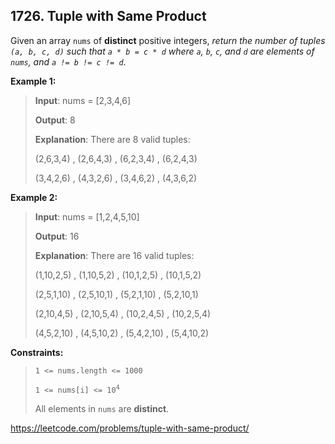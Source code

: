 ## 1726. Tuple with Same Product

Given an array `nums` of **distinct** positive integers, _return the number of tuples `(a, b, c, d)` such that `a * b = c * d` where `a`, `b`, `c`, and `d` are elements of `nums`, and `a != b != c != d`_.

**Example 1:**
>
>**Input**: nums = [2,3,4,6]
>
>**Output**: 8
>
>**Explanation**: There are 8 valid tuples:
>
>(2,6,3,4) , (2,6,4,3) , (6,2,3,4) , (6,2,4,3)
>
>(3,4,2,6) , (4,3,2,6) , (3,4,6,2) , (4,3,6,2)

**Example 2:**
>
>**Input**: nums = [1,2,4,5,10]
>
>**Output**: 16
>
>**Explanation**: There are 16 valid tuples:
>
>(1,10,2,5) , (1,10,5,2) , (10,1,2,5) , (10,1,5,2)
>
>(2,5,1,10) , (2,5,10,1) , (5,2,1,10) , (5,2,10,1)
>
>(2,10,4,5) , (2,10,5,4) , (10,2,4,5) , (10,2,5,4)
>
>(4,5,2,10) , (4,5,10,2) , (5,4,2,10) , (5,4,10,2)

**Constraints:**
>
>`1 <= nums.length <= 1000`
>
><code>1 <= nums[i] <= 10<sup>4</sup></code>
>
>All elements in `nums` are **distinct**.

https://leetcode.com/problems/tuple-with-same-product/